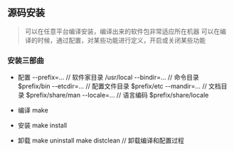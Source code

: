 ## 源码安装
> 可以在任意平台编译安装，编译出来的软件包非常适应所在机器
> 可以在编译的时候，通过配置，对某些功能进行定义，开启或关闭某些功能

### 安装三部曲
- 配置
--prefix=... // 软件家目录 /usr/local
--bindir=... // 命令目录 $prefix/bin
--etcdir=... // 配置文件目录 $prefix/etc
--mandir=... // 文档目录 $prefix/share/man
--locale=... // 语言编码 $prefix/share/locale 

- 编译
make

- 安装
make install

- 卸载
make uninstall
make distclean // 卸载编译和配置过程